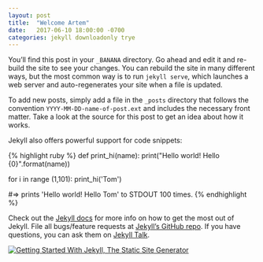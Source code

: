 ```yaml
---
layout: post
title:  "Welcome Artem"
date:   2017-06-10 18:00:00 -0700
categories: jekyll downloadonly trye
---
```

You’ll find this post in your `_BANANA` directory. Go ahead and edit it and re-build the site to see your changes. You can rebuild the site in many different ways, but the most common way is to run `jekyll serve`, which launches a web server and auto-regenerates your site when a file is updated.

To add new posts, simply add a file in the `_posts` directory that follows the convention `YYYY-MM-DD-name-of-post.ext` and includes the necessary front matter. Take a look at the source for this post to get an idea about how it works. 

Jekyll also offers powerful support for code snippets:

{% highlight ruby %}
def print_hi(name):
  print("Hello world! Hello {0}".format(name))

for i in range (1,101):
    print_hi('Tom')

#=> prints 'Hello world! Hello Tom' to STDOUT 100 times.
{% endhighlight %}

Check out the [Jekyll docs][jekyll-docs] for more info on how to get the most out of Jekyll. File all bugs/feature requests at [Jekyll’s GitHub repo][jekyll-gh]. If you have questions, you can ask them on [Jekyll Talk][jekyll-talk].

[![Getting Started With Jekyll, The Static Site Generator ](http://img.youtube.com/vi/iWowJBRMtpc/0.jpg)](http://www.youtube.com/watch?v=iWowJBRMtpc)



[jekyll-docs]: https://jekyllrb.com/docs/home
[jekyll-gh]:   https://github.com/jekyll/jekyll
[jekyll-talk]: https://talk.jekyllrb.com/
